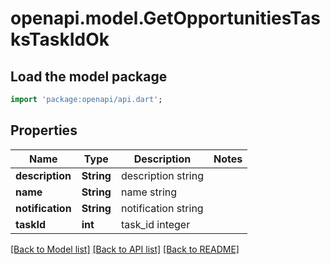 # openapi.model.GetOpportunitiesTasksTaskIdOk

## Load the model package
```dart
import 'package:openapi/api.dart';
```

## Properties
Name | Type | Description | Notes
------------ | ------------- | ------------- | -------------
**description** | **String** | description string | 
**name** | **String** | name string | 
**notification** | **String** | notification string | 
**taskId** | **int** | task_id integer | 

[[Back to Model list]](../README.md#documentation-for-models) [[Back to API list]](../README.md#documentation-for-api-endpoints) [[Back to README]](../README.md)


